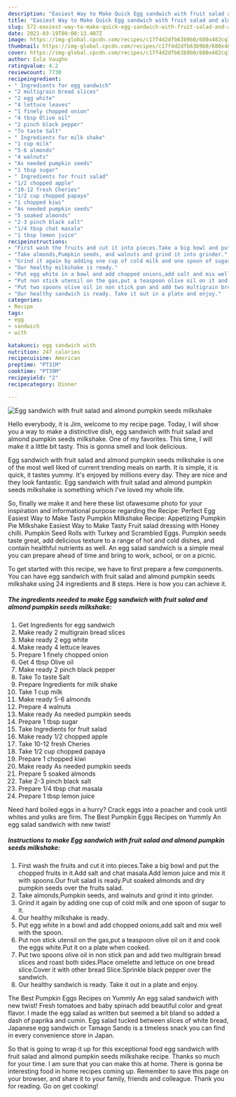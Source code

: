 ```yaml
---
description: "Easiest Way to Make Quick Egg sandwich with fruit salad and almond pumpkin seeds milkshake"
title: "Easiest Way to Make Quick Egg sandwich with fruit salad and almond pumpkin seeds milkshake"
slug: 572-easiest-way-to-make-quick-egg-sandwich-with-fruit-salad-and-almond-pumpkin-seeds-milkshake
date: 2021-03-19T00:00:13.407Z
image: https://img-global.cpcdn.com/recipes/c17f4d2dfb63b9b0/680x482cq70/egg-sandwich-with-fruit-salad-and-almond-pumpkin-seeds-milkshake-recipe-main-photo.jpg
thumbnail: https://img-global.cpcdn.com/recipes/c17f4d2dfb63b9b0/680x482cq70/egg-sandwich-with-fruit-salad-and-almond-pumpkin-seeds-milkshake-recipe-main-photo.jpg
cover: https://img-global.cpcdn.com/recipes/c17f4d2dfb63b9b0/680x482cq70/egg-sandwich-with-fruit-salad-and-almond-pumpkin-seeds-milkshake-recipe-main-photo.jpg
author: Eula Vaughn
ratingvalue: 4.2
reviewcount: 7730
recipeingredient:
- " Ingredients for egg sandwich"
- "2 multigrain bread slices"
- "2 egg white"
- "4 lettuce leaves"
- "1 finely chopped onion"
- "4 tbsp Olive oil"
- "2 pinch black pepper"
- "To taste Salt"
- " Ingredients for milk shake"
- "1 cup milk"
- "5-6 almonds"
- "4 walnuts"
- "As needed pumpkin seeds"
- "1 tbsp sugar"
- " Ingredients for fruit salad"
- "1/2 chopped apple"
- "10-12 fresh Cheries"
- "1/2 cup chopped papaya"
- "1 chopped kiwi"
- "As needed pumpkin seeds"
- "5 soaked almonds"
- "2-3 pinch black salt"
- "1/4 tbsp chat masala"
- "1 tbsp lemon juice"
recipeinstructions:
- "First wash the fruits and cut it into pieces.Take a big bowl and put the chopped fruits in it.Add salt and chat masala.Add lemon juice and mix it with spoons.Our fruit salad is ready.Put soaked almonds and dry pumpkin seeds over the fruits salad."
- "Take almonds,Pumpkin seeds, and walnuts and grind it into grinder."
- "Grind it again by adding one cup of cold milk and one spoon of sugar to it."
- "Our healthy milkshake is ready."
- "Put egg white in a bowl and add chopped onions,add salt and mix well with the spoon."
- "Put non stick utensil on the gas,put a teaspoon olive oil on it and cook the eggs white.Put it on a plate when cooked."
- "Put two spoons olive oil in non stick pan and add two multigrain bread slices and roast both sides.Place omelette and lettuce on one bread slice.Cover it with other bread Slice.Sprinkle black pepper over the sandwich."
- "Our healthy sandwich is ready. Take it out in a plate and enjoy."
categories:
- Recipe
tags:
- egg
- sandwich
- with

katakunci: egg sandwich with 
nutrition: 247 calories
recipecuisine: American
preptime: "PT31M"
cooktime: "PT39M"
recipeyield: "2"
recipecategory: Dinner

---
```



![Egg sandwich with fruit salad and almond pumpkin seeds milkshake](https://img-global.cpcdn.com/recipes/c17f4d2dfb63b9b0/680x482cq70/egg-sandwich-with-fruit-salad-and-almond-pumpkin-seeds-milkshake-recipe-main-photo.jpg)

Hello everybody, it is Jim, welcome to my recipe page. Today, I will show you a way to make a distinctive dish, egg sandwich with fruit salad and almond pumpkin seeds milkshake. One of my favorites. This time, I will make it a little bit tasty. This is gonna smell and look delicious.

Egg sandwich with fruit salad and almond pumpkin seeds milkshake is one of the most well liked of current trending meals on earth. It is simple, it is quick, it tastes yummy. It's enjoyed by millions every day. They are nice and they look fantastic. Egg sandwich with fruit salad and almond pumpkin seeds milkshake is something which I've loved my whole life.

So, finally we make it and here these list ofawesome photo for your inspiration and informational purpose regarding the Recipe: Perfect Egg Easiest Way to Make Tasty Pumpkin Milkshake Recipe: Appetizing Pumpkin Pie Milkshake Easiest Way to Make Tasty Fruit salad dressing with Honey chilli. Pumpkin Seed Rolls with Turkey and Scrambled Eggs. Pumpkin seeds taste great, add delicious texture to a range of hot and cold dishes, and contain healthful nutrients as well. An egg salad sandwich is a simple meal you can prepare ahead of time and bring to work, school, or on a picnic.


To get started with this recipe, we have to first prepare a few components. You can have egg sandwich with fruit salad and almond pumpkin seeds milkshake using 24 ingredients and 8 steps. Here is how you can achieve it.

<!--inarticleads1-->

##### The ingredients needed to make Egg sandwich with fruit salad and almond pumpkin seeds milkshake:

1. Get  Ingredients for egg sandwich
1. Make ready 2 multigrain bread slices
1. Make ready 2 egg white
1. Make ready 4 lettuce leaves
1. Prepare 1 finely chopped onion
1. Get 4 tbsp Olive oil
1. Make ready 2 pinch black pepper
1. Take To taste Salt
1. Prepare  Ingredients for milk shake
1. Take 1 cup milk
1. Make ready 5-6 almonds
1. Prepare 4 walnuts
1. Make ready As needed pumpkin seeds
1. Prepare 1 tbsp sugar
1. Take  Ingredients for fruit salad
1. Make ready 1/2 chopped apple
1. Take 10-12 fresh Cheries
1. Take 1/2 cup chopped papaya
1. Prepare 1 chopped kiwi
1. Make ready As needed pumpkin seeds
1. Prepare 5 soaked almonds
1. Take 2-3 pinch black salt
1. Prepare 1/4 tbsp chat masala
1. Prepare 1 tbsp lemon juice


Need hard boiled eggs in a hurry? Crack eggs into a poacher and cook until whites and yolks are firm. The Best Pumpkin Eggs Recipes on Yummly An egg salad sandwich with new twist! 

<!--inarticleads2-->

##### Instructions to make Egg sandwich with fruit salad and almond pumpkin seeds milkshake:

1. First wash the fruits and cut it into pieces.Take a big bowl and put the chopped fruits in it.Add salt and chat masala.Add lemon juice and mix it with spoons.Our fruit salad is ready.Put soaked almonds and dry pumpkin seeds over the fruits salad.
1. Take almonds,Pumpkin seeds, and walnuts and grind it into grinder.
1. Grind it again by adding one cup of cold milk and one spoon of sugar to it.
1. Our healthy milkshake is ready.
1. Put egg white in a bowl and add chopped onions,add salt and mix well with the spoon.
1. Put non stick utensil on the gas,put a teaspoon olive oil on it and cook the eggs white.Put it on a plate when cooked.
1. Put two spoons olive oil in non stick pan and add two multigrain bread slices and roast both sides.Place omelette and lettuce on one bread slice.Cover it with other bread Slice.Sprinkle black pepper over the sandwich.
1. Our healthy sandwich is ready. Take it out in a plate and enjoy.


The Best Pumpkin Eggs Recipes on Yummly An egg salad sandwich with new twist! Fresh tomatoes and baby spinach add beautiful color and great flavor. I made the egg salad as written but seemed a bit bland so added a dash of paprika and cumin. Egg salad tucked between slices of white bread, Japanese egg sandwich or Tamago Sando is a timeless snack you can find in every convenience store in Japan. 

So that is going to wrap it up for this exceptional food egg sandwich with fruit salad and almond pumpkin seeds milkshake recipe. Thanks so much for your time. I am sure that you can make this at home. There is gonna be interesting food in home recipes coming up. Remember to save this page on your browser, and share it to your family, friends and colleague. Thank you for reading. Go on get cooking!
